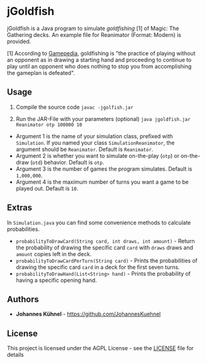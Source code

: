 # jGoldfish
jGoldfish is a Java program to simulate _goldfishing_ [1] of Magic: The Gathering decks. An example file for Reanimator (Format: Modern) is provided.

[1] According to [Gamepedia](https://mtg.gamepedia.com/Goldfishing), goldfishing is "the practice of playing without an opponent as in drawing a starting hand and proceeding to continue to play until an opponent who does nothing to stop you from accomplishing the gameplan is defeated".

## Usage
1. Compile the source code
`javac -jgolfish.jar`

2. Run the JAR-File with your parameters (optional)
`java jgoldfish.jar Reanimator otp 100000 10`

  * Argument 1 is the name of your simulation class, prefixed with `Simulation`. If you named your class `SimulationReanimator`, the argument should be `Reanimator`. Default is `Reanimator`.
  * Argument 2 is whether you want to simulate on-the-play (`otp`) or on-the-draw (`otd`) behavior. Default is `otp`.
  * Argument 3 is the number of games the program simulates. Default is `1,000,000`.
  * Argument 4 is the maximum number of turns you want a game to be played out. Default is `10`.

## Extras

In `Simulation.java` you can find some convenience methods to calculate probabilities.

* `probabilityToDrawCard(String card, int draws, int amount)` - Return the probability of drawing the specific card `card` with `draws` draws and `amount` copies left in the deck.
* `probabilityToDrawCardPerTurn(String card)` - Prints the probabilities of drawing the specific card `card` in a deck for the first seven turns.
* `probabilityToDrawHand(List<String> hand)` - Prints the probability of having a specific opening hand.

## Authors
* **Johannes Kühnel** - https://github.com/JohannesKuehnel

## License
This project is licensed under the AGPL License - see the [LICENSE](LICENSE) file for details